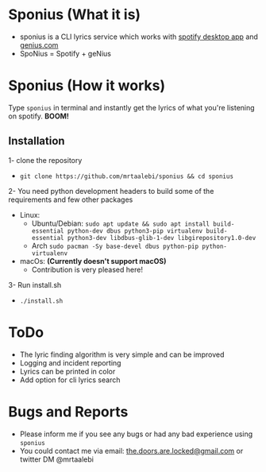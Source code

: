# Sponius (What it is)
  * sponius is a CLI lyrics service which works with [spotify desktop app](https://www.spotify.com/us/download) and [genius.com](https://genius.com)
  * SpoNius = Spotify + geNius

# Sponius (How it works)
  Type `sponius` in terminal and instantly get the lyrics of what you're listening on spotify. **BOOM!**

## Installation
1- clone the repository
  * `git clone https://github.com/mrtaalebi/sponius && cd sponius`
  
2- You need python development headers to build some of the requirements and few other packages
  * Linux:
    * Ubuntu/Debian: `sudo apt update && sudo apt install build-essential python-dev dbus python3-pip virtualenv build-essential python3-dev libdbus-glib-1-dev libgirepository1.0-dev`
    * Arch `sudo pacman -Sy base-devel dbus python-pip python-virtualenv`
  * macOs: **(Currently doesn't support macOS)**
    * Contribution is very pleased here!
  
3- Run install.sh
  * `./install.sh`

# ToDo
  * The lyric finding algorithm is very simple and can be improved
  * Logging and incident reporting
  * Lyrics can be printed in color
  * Add option for cli lyrics search

# Bugs and Reports
  * Please inform me if you see any bugs or had any bad experience using `sponius`
  * You could contact me via email: the.doors.are.locked@gmail.com or twitter DM @mrtaalebi

